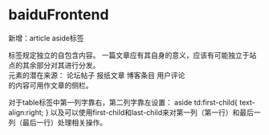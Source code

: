 # baiduFrontend
新增：article aside标签

<article> 标签规定独立的自包含内容。
一篇文章应有其自身的意义，应该有可能独立于站点的其余部分对其进行分发。
<article> 元素的潜在来源：
论坛帖子
报纸文章
博客条目
用户评论

<aside> 的内容可用作文章的侧栏。

对于table标签中第一列字靠右，第二列字靠左设置：
aside td:first-child{
    text-align:right;
}
以及可以使用first-child和last-child来对第一列（第一行）和最后一列（最后一行）处理相关操作。
